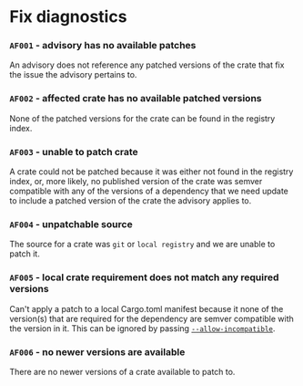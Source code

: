 # Fix diagnostics

### `AF001` - advisory has no available patches

An advisory does not reference any patched versions of the crate that fix the issue the advisory pertains to.

### `AF002` - affected crate has no available patched versions

None of the patched versions for the crate can be found in the registry index.

### `AF003` - unable to patch crate

A crate could not be patched because it was either not found in the registry index, or, more likely, no published version of the crate was semver compatible with any of the versions of a dependency that we need update to include a patched version of the crate the advisory applies to.

### `AF004` - unpatchable source

The source for a crate was `git` or `local registry` and we are unable to patch it.

### `AF005` - local crate requirement does not match any required versions

Can't apply a patch to a local Cargo.toml manifest because it none of the version(s) that are required for the dependency are semver compatible with the version in it. This can be ignored by passing [`--allow-incompatible`](../../cli/fix.md#--allow-incompatible).

### `AF006` - no newer versions are available

There are no newer versions of a crate available to patch to.
